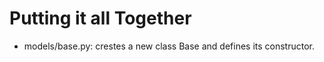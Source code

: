 # Putting it all Together

* models/base.py: crestes a new class Base and defines its constructor.


